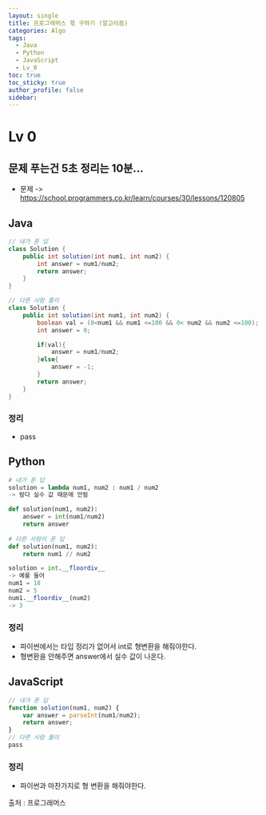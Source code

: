 ```yaml
---
layout: single
title: 프로그래머스 몫 구하기 (알고리즘)
categories: Algo
tags:
  - Java
  - Python
  - JavaScript
  - Lv_0
toc: true
toc_sticky: true
author_profile: false
sidebar:
---
```

# Lv 0

## 문제 푸는건 5초 정리는 10분...

- 문제 -> https://school.programmers.co.kr/learn/courses/30/lessons/120805

## Java

```java
// 내가 푼 답
class Solution {
    public int solution(int num1, int num2) {
        int answer = num1/num2;
        return answer;
    }
}

// 다른 사람 풀이 
class Solution {
    public int solution(int num1, int num2) {
        boolean val = (0<num1 && num1 <=100 && 0< num2 && num2 <=100);
        int answer = 0;

        if(val){
            answer = num1/num2;
        }else{
            answer = -1;
        }
        return answer;
    }
}

```
### 정리
- pass


## Python
```python
# 내가 푼 답
solution = lambda num1, num2 : num1 / num2
-> 람다 실수 값 때문에 안됨

def solution(num1, num2):
    answer = int(num1/num2)
    return answer
    
# 다른 사람이 푼 답
def solution(num1, num2):
    return num1 // num2

solution = int.__floordiv__
-> 예를 들어 
num1 = 18
num2 = 5
num1.__floordiv__(num2)
-> 3

```
### 정리
- 파이썬에서는 타입 정리가 없어서 int로 형변환을 해줘야한다.
- 형변환을 안해주면 answer에서 실수 값이 나온다.

## JavaScript

```javascript
// 내가 푼 답
function solution(num1, num2) {
    var answer = parseInt(num1/num2);
    return answer;
}
// 다른 사람 풀이
pass
```
### 정리
-  파이썬과 마찬가지로 형 변환을 해줘야한다.


출처 : 프로그래머스
